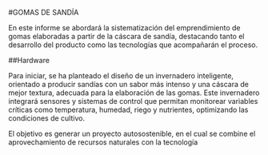 #GOMAS DE SANDÍA

En este informe se abordará la sistematización del emprendimiento de gomas elaboradas a partir de la cáscara de sandía, destacando tanto el desarrollo del producto como las tecnologías que acompañarán el proceso.

##Hardware

Para iniciar, se ha planteado el diseño de un invernadero inteligente, orientado a producir sandías con un sabor más intenso y una cáscara de mejor textura, adecuada para la elaboración de las gomas. Este invernadero integrará sensores y sistemas de control que permitan monitorear variables críticas como temperatura, humedad, riego y nutrientes, optimizando las condiciones de cultivo.

El objetivo es generar un proyecto autosostenible, en el cual se combine el aprovechamiento de recursos naturales con la tecnología
